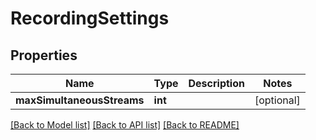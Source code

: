 # RecordingSettings

## Properties
Name | Type | Description | Notes
------------ | ------------- | ------------- | -------------
**maxSimultaneousStreams** | **int** |  | [optional] 

[[Back to Model list]](../README.md#documentation-for-models) [[Back to API list]](../README.md#documentation-for-api-endpoints) [[Back to README]](../README.md)


